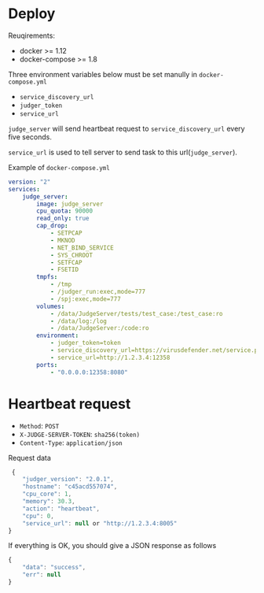 # Deploy

Reuqirements:

  - docker >= 1.12
  - docker-compose >= 1.8

Three environment variables below must be set manully in `docker-compose.yml`
 
  - `service_discovery_url`
  - `judger_token`
  - `service_url`

`judge_server` will send heartbeat request to `service_discovery_url` every five seconds.
  
`service_url` is used to tell server to send task to this url(`judge_server`).

Example of `docker-compose.yml`

```yml
version: "2"
services:
    judge_server:
        image: judge_server
        cpu_quota: 90000
        read_only: true
        cap_drop:
            - SETPCAP
            - MKNOD
            - NET_BIND_SERVICE
            - SYS_CHROOT
            - SETFCAP
            - FSETID
        tmpfs:
            - /tmp
            - /judger_run:exec,mode=777
            - /spj:exec,mode=777
        volumes:
            - /data/JudgeServer/tests/test_case:/test_case:ro
            - /data/log:/log
            - /data/JudgeServer:/code:ro
        environment:
            - judger_token=token
            - service_discovery_url=https://virusdefender.net/service.php
            - service_url=http://1.2.3.4:12358
        ports:
            - "0.0.0.0:12358:8080"
```

# Heartbeat request

  - `Method`: `POST`
  - `X-JUDGE-SERVER-TOKEN`: `sha256(token)`
  - `Content-Type`: `application/json`


Request data

```js
 {
    "judger_version": "2.0.1",
    "hostname": "c45acd557074",
    "cpu_core": 1,
    "memory": 30.3,
    "action": "heartbeat",
    "cpu": 0,
    "service_url": null or "http://1.2.3.4:8005"
}
```

If everything is OK, you should give a JSON response as follows

```js
{
    "data": "success",
    "err": null
}
```

